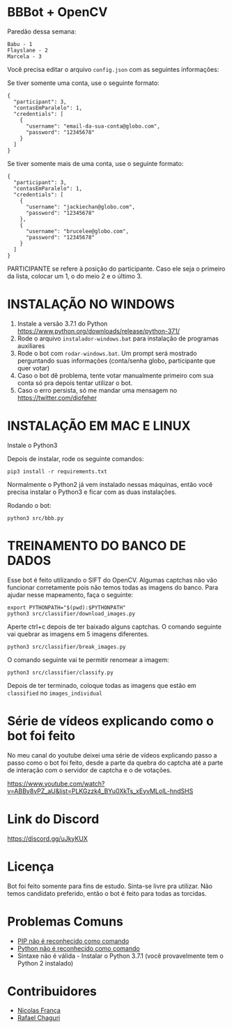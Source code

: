 BBBot + OpenCV
===============

Paredão dessa semana:
```
Babu - 1
Flayslane - 2
Marcela - 3
```

Você precisa editar o arquivo `config.json` com as seguintes informações:

Se tiver somente uma conta, use o seguinte formato:

```
{
  "participant": 3,
  "contasEmParalelo": 1,
  "credentials": [
    {
      "username": "email-da-sua-conta@globo.com",
      "password": "12345678"
    }
  ]
}
```

Se tiver somente mais de uma conta, use o seguinte formato:

```
{
  "participant": 3,
  "contasEmParalelo": 1,
  "credentials": [
    {
      "username": "jackiechan@globo.com",
      "password": "12345678"
    },
    {
      "username": "brucelee@globo.com",
      "password": "12345678"
    }
  ]
}
```



PARTICIPANTE se refere à posição do participante. Caso ele seja o primeiro da lista, colocar um 1,
o do meio 2 e o último 3.


INSTALAÇÃO NO WINDOWS
=====================


1) Instale a versão 3.7.1 do Python https://www.python.org/downloads/release/python-371/
2) Rode o arquivo `instalador-windows.bat` para instalação de programas auxiliares
3) Rode o bot com `rodar-windows.bat`. Um prompt será mostrado perguntando suas informações (conta/senha globo, participante que quer votar)
4) Caso o bot dê problema, tente votar manualmente primeiro com sua conta só pra depois tentar utilizar o bot.
5) Caso o erro persista, só me mandar uma mensagem no https://twitter.com/diofeher


INSTALAÇÃO EM MAC E LINUX
=========================

Instale o Python3

Depois de instalar, rode os seguinte comandos:

```
pip3 install -r requirements.txt
```

Normalmente o Python2 já vem instalado nessas máquinas, então você precisa instalar o Python3 e ficar com as duas instalações.

Rodando o bot:

```
python3 src/bbb.py
```


TREINAMENTO DO BANCO DE DADOS
=============================

Esse bot é feito utilizando o SIFT do OpenCV. Algumas captchas não vão funcionar corretamente pois não temos todas as imagens do banco. Para ajudar nesse mapeamento, faça o seguinte:

```
export PYTHONPATH="$(pwd):$PYTHONPATH"
python3 src/classifier/download_images.py
```

Aperte ctrl+c depois de ter baixado alguns captchas. O comando seguinte vai quebrar as imagens em 5 imagens diferentes.

```
python3 src/classifier/break_images.py
```

O comando seguinte vai te permitir renomear a imagem:

```
python3 src/classifier/classify.py
```

Depois de ter terminado, coloque todas as imagens que estão em `classified` no `images_individual`


Série de vídeos explicando como o bot foi feito
======================================================

No meu canal do youtube deixei uma série de vídeos explicando passo a passo como o bot foi feito, desde a parte da quebra do captcha até a parte de interação com o servidor de captcha e o de votações.

https://www.youtube.com/watch?v=ABBy8vPZ_aU&list=PLKGzzk4_BYu0XkTs_xEyvMLolL-hndSHS


Link do Discord
================

https://discord.gg/uJkyKUX


Licença
=========

Bot foi feito somente para fins de estudo. Sinta-se livre pra utilizar. Não temos candidato preferido, então o bot é feito para todas as torcidas.

Problemas Comuns
=================

  - [PIP não é reconhecido como comando](https://dicasdepython.com.br/resolvido-pip-nao-e-reconhecido-como-um-comando-interno/)
  - [Python não é reconhecido como comando](https://twitter.com/diofeher/status/1244586721355988992)
  - Sintaxe não é válida - Instalar o Python 3.7.1 (você provavelmente tem o Python 2 instalado)


Contribuidores
================

  - [Nicolas França](https://twitter.com/NicolasFrancaX/)
  - [Rafael Chaguri](https://twitter.com/RafaelChaguri)
